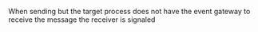 When sending <aBpmInterProcessMessage> but the target process does not have the event gateway to receive the message the receiver is signaled